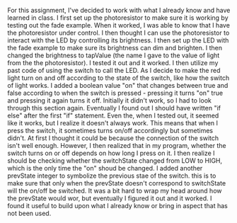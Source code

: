 For this assignment, I've decided to work with what I already know and have learned in class. I first set up the photoresistor to make sure it is working by testing out the fade example. When it worked, I was able to know that I have the photoresistor under control. I then thought I can use the photoresistor to interact with the LED by controlling its brightness. I then set up the LED with the fade example to make sure its brightness can dim and brighten. I then changed the brightness to tapValue (the name I gave to the value of light from the the photoresistor). I tested it out and it worked. I then utilize my past code of using the switch to call the LED. As I decide to make the red light turn on and off according to the state of the switch, like how the switch of light works. I added a boolean value "on" that changes between true and false according to when the switch is pressed - pressing it turns "on" true and pressing it again turns it off. Initially it didn't work, so I had to look through this section again. Eventually I found out I should have written "if else" after the first "if" statement. Even the, when I tested out, it seemed like it works, but I realize it doesn't always work. This means that when I press the switch, it sometimes turns on/off accordingly but sometimes didn't. At first I thought it could be because the connection of the switch isn't well enough. However, I then realized that in my program, whether the switch turns on or off depends on how long I press on it. I then realize I should be checking whether the switchState changed from LOW to HIGH, which is the only time the "on" shoud be changed. I added another prevState integer to symbolize the previous stae of the switch. this is to make sure that only when the prevState doesn't correspond to switchState will the on/off be switched. It was a bit hard to wrap my head around how the prevState would wor, but eventually I figured it out and it worked. I found it useful to build upon what I already know or bring in aspect that has not been used.
